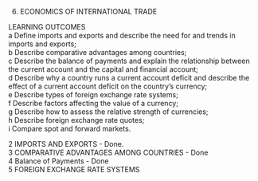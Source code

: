 6. ECONOMICS OF INTERNATIONAL TRADE

LEARNING OUTCOMES      
a Define imports and exports and describe the need for and trends in
imports and exports;         
b Describe comparative advantages among countries;        
c Describe the balance of payments and explain the relationship between
the current account and the capital and financial account;          
d Describe why a country runs a current account deficit and describe the
effect of a current account deficit on the country’s currency;           
e Describe types of foreign exchange rate systems;        
f Describe factors affecting the value of a currency;       
g Describe how to assess the relative strength of currencies;        
h Describe foreign exchange rate quotes;       
i Compare spot and forward markets.         

2 IMPORTS AND EXPORTS - Done.    
3 COMPARATIVE ADVANTAGES AMONG COUNTRIES - Done     
4 Balance of Payments - Done      
5 FOREIGN EXCHANGE RATE SYSTEMS     
